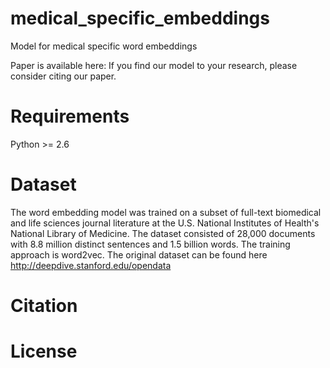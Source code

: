 # medical_specific_embeddings
Model for medical specific word embeddings

Paper is available here: 
If you find our model to your research, please consider citing our paper.


# Requirements
Python >= 2.6

# Dataset
The word embedding model was trained on a subset of full-text biomedical and life sciences journal literature at the U.S. National Institutes of Health's National Library of Medicine. The dataset consisted of 28,000 documents with 8.8 million distinct sentences and 1.5 billion words.  The training approach is word2vec.
The original dataset can be found here
http://deepdive.stanford.edu/opendata

# Citation

# License

